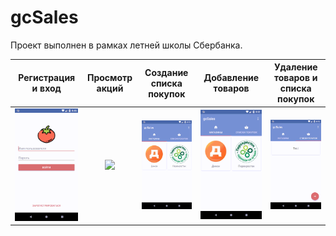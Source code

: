# gcSales

Проект выполнен в рамках летней школы Сбербанка.

Регистрация и вход | Просмотр акций | Создание списка покупок | Добавление товаров | Удаление товаров и списка покупок
:-----------------:|:--------------:|:-----------------------:|:------------------:|:--------------------------------:
![](https://raw.githubusercontent.com/diwww/sales-app/master/gifs/1_small.gif) | ![](https://raw.githubusercontent.com/diwww/sales-app/master/gifs/2_small.gif) | ![](https://raw.githubusercontent.com/diwww/sales-app/master/gifs/3_small.gif) | ![](https://raw.githubusercontent.com/diwww/sales-app/master/gifs/4_small.gif) | ![](https://raw.githubusercontent.com/diwww/sales-app/master/gifs/5_small.gif)
